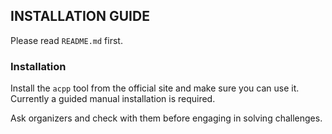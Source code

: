 ## INSTALLATION GUIDE ##

Please read `README.md` first.

### Installation ###

Install the `acpp` tool from the official site and make sure you can use it. Currently a guided manual installation is required.

Ask organizers and check with them before engaging in solving challenges.
